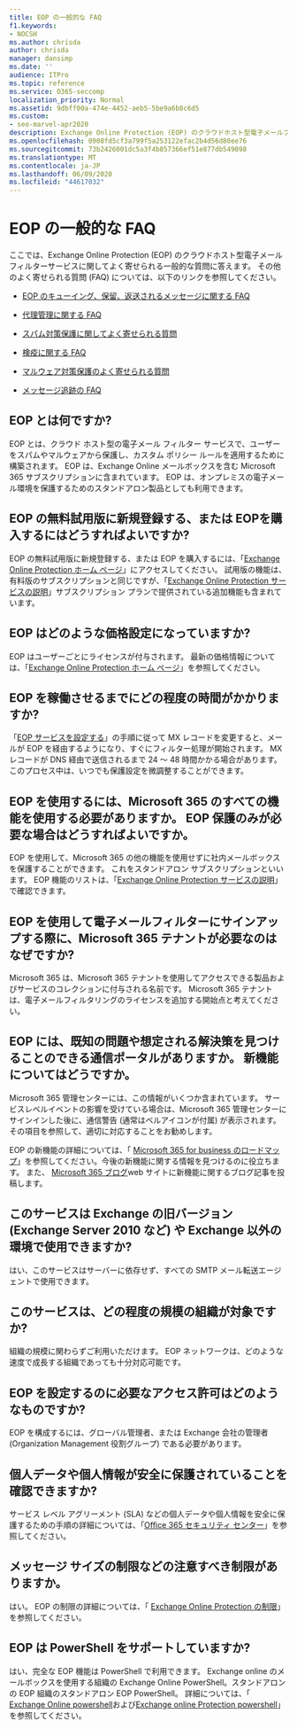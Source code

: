 ```yaml
---
title: EOP の一般的な FAQ
f1.keywords:
- NOCSH
ms.author: chrisda
author: chrisda
manager: dansimp
ms.date: ''
audience: ITPro
ms.topic: reference
ms.service: O365-seccomp
localization_priority: Normal
ms.assetid: 9dbff00a-474e-4452-aeb5-5be9a6b8c6d5
ms.custom:
- seo-marvel-apr2020
description: Exchange Online Protection (EOP) のクラウドホスト型電子メールフィルターサービスに関してよく寄せられる質問への回答を取得します。
ms.openlocfilehash: 0908fd5cf3a799f5a253122efac2b4d56d80ee76
ms.sourcegitcommit: 73b2426001dc5a3f4b857366ef51e877db549098
ms.translationtype: MT
ms.contentlocale: ja-JP
ms.lasthandoff: 06/09/2020
ms.locfileid: "44617032"
---
```

# <a name="eop-general-faq"></a>EOP の一般的な FAQ

ここでは、Exchange Online Protection (EOP) のクラウドホスト型電子メールフィルターサービスに関してよく寄せられる一般的な質問に答えます。 その他のよく寄せられる質問 (FAQ) については、以下のリンクを参照してください。

- [EOP のキューイング、保留、返送されるメッセージに関する FAQ](eop-queued-deferred-and-bounced-messages-faq.md)

- [代理管理に関する FAQ](delegated-administration-faq.md)

- [スパム対策保護に関してよく寄せられる質問](anti-spam-protection-faq.md)

- [検疫に関する FAQ](quarantine-faq.md)

- [マルウェア対策保護のよく寄せられる質問](anti-malware-protection-faq-eop.md)

- [メッセージ追跡の FAQ](https://docs.microsoft.com/exchange/monitoring/trace-an-email-message/message-trace-faq)

## <a name="what-is-eop"></a>EOP とは何ですか?

EOP とは、クラウド ホスト型の電子メール フィルター サービスで、ユーザーをスパムやマルウェアから保護し、カスタム ポリシー ルールを適用するために構築されます。 EOP は、Exchange Online メールボックスを含む Microsoft 365 サブスクリプションに含まれています。 EOP は、オンプレミスの電子メール環境を保護するためのスタンドアロン製品としても利用できます。

## <a name="how-do-i-sign-up-for-an-eop-trial-or-purchase-eop"></a>EOP の無料試用版に新規登録する、または EOPを購入するにはどうすればよいですか?

EOP の無料試用版に新規登録する、または EOP を購入するには、「[Exchange Online Protection ホーム ページ](https://products.office.com/exchange/exchange-email-security-spam-protection)」にアクセスしてください。 試用版の機能は、有料版のサブスクリプションと同じですが、「[Exchange Online Protection サービスの説明](https://products.office.com/exchange/microsoft-exchange-server-licensing-licensing-overview)」サブスクリプション プランで提供されている追加機能も含まれています。

## <a name="how-is-eop-priced"></a>EOP はどのような価格設定になっていますか?

EOP はユーザーごとにライセンスが付与されます。 最新の価格情報については、「[Exchange Online Protection ホーム ページ](https://products.office.com/exchange/exchange-email-security-spam-protection)」を参照してください。

## <a name="how-long-does-it-take-to-put-eop-into-production"></a>EOP を稼働させるまでにどの程度の時間がかかりますか?

「[EOP サービスを設定する](set-up-your-eop-service.md)」の手順に従って MX レコードを変更すると、メールが EOP を経由するようになり、すぐにフィルター処理が開始されます。 MX レコードが DNS 経由で送信されるまで 24 ～ 48 時間かかる場合があります。 このプロセス中は、いつでも保護設定を微調整することができます。

## <a name="do-i-have-to-use-all-features-of-microsoft-365-to-use-eop-what-if-i-just-want-eop-protection-and-thats-all"></a>EOP を使用するには、Microsoft 365 のすべての機能を使用する必要がありますか。 EOP 保護のみが必要な場合はどうすればよいですか。

EOP を使用して、Microsoft 365 の他の機能を使用せずに社内メールボックスを保護することができます。 これをスタンドアロン サブスクリプションといいます。 EOP 機能のリストは、「[Exchange Online Protection サービスの説明](https://docs.microsoft.com/office365/servicedescriptions/exchange-online-protection-service-description/exchange-online-protection-service-description)」で確認できます。

## <a name="why-do-i-need-a-microsoft-365-tenant-when-signing-up-for-email-filtering-through-eop"></a>EOP を使用して電子メールフィルターにサインアップする際に、Microsoft 365 テナントが必要なのはなぜですか?

Microsoft 365 は、Microsoft 365 テナントを使用してアクセスできる製品およびサービスのコレクションに付与される名前です。 Microsoft 365 テナントは、電子メールフィルタリングのライセンスを追加する開始点と考えてください。

## <a name="does-eop-have-a-communication-portal-where-i-can-find-out-about-known-issues-and-expected-resolutions-what-about-new-features"></a>EOP には、既知の問題や想定される解決策を見つけることのできる通信ポータルがありますか。 新機能についてはどうですか。

Microsoft 365 管理センターには、この情報がいくつか含まれています。 サービスレベルイベントの影響を受けている場合は、Microsoft 365 管理センターにサインインした後に、通信警告 (通常はベルアイコンが付属) が表示されます。 その項目を参照して、適切に対応することをお勧めします。

EOP の新機能の詳細については、「 [Microsoft 365 for business のロードマップ](https://www.microsoft.com/microsoft-365/roadmap?filters=O365)」を参照してください。今後の新機能に関する情報を見つけるのに役立ちます。 また、 [Microsoft 365 ブログ](https://www.microsoft.com/microsoft-365/blog/)web サイトに新機能に関するブログ記事を投稿します。

## <a name="does-the-service-work-with-legacy-exchange-versions-such-as-exchange-server-2010-and-non-exchange-environments"></a>このサービスは Exchange の旧バージョン (Exchange Server 2010 など) や Exchange 以外の環境で使用できますか?

はい、このサービスはサーバーに依存せず、すべての SMTP メール転送エージェントで使用できます。

## <a name="what-size-organization-can-use-the-service"></a>このサービスは、どの程度の規模の組織が対象ですか?

組織の規模に関わらずご利用いただけます。 EOP ネットワークは、どのような速度で成長する組織であっても十分対応可能です。

## <a name="what-permissions-do-i-need-to-set-up-eop"></a>EOP を設定するのに必要なアクセス許可はどのようなものですか?

EOP を構成するには、グローバル管理者、または Exchange 会社の管理者 (Organization Management 役割グループ) である必要があります。

## <a name="how-do-i-know-my-data-and-private-information-are-safe"></a>個人データや個人情報が安全に保護されていることを確認できますか?

サービス レベル アグリーメント (SLA) などの個人データや個人情報を安全に保護するための手順の詳細については、「[Office 365 セキュリティ センター](https://www.microsoft.com/trust-center)」を参照してください。

## <a name="are-there-any-limits-i-should-be-aware-of-such-as-message-size-limitations"></a>メッセージ サイズの制限などの注意すべき制限がありますか。

はい。 EOP の制限の詳細については、「 [Exchange Online Protection の制限](https://docs.microsoft.com/office365/servicedescriptions/exchange-online-protection-service-description/exchange-online-protection-limits)」を参照してください。

## <a name="does-eop-support-powershell"></a>EOP は PowerShell をサポートしていますか?

はい、完全な EOP 機能は PowerShell で利用できます。 Exchange online のメールボックスを使用する組織の Exchange Online PowerShell。スタンドアロンの EOP 組織のスタンドアロン EOP PowerShell。 詳細については、「 [Exchange Online powershell](https://docs.microsoft.com/powershell/exchange/exchange-online-powershell)および[Exchange online Protection powershell](https://docs.microsoft.com/powershell/exchange/exchange-online-protection-powershell)」を参照してください。
